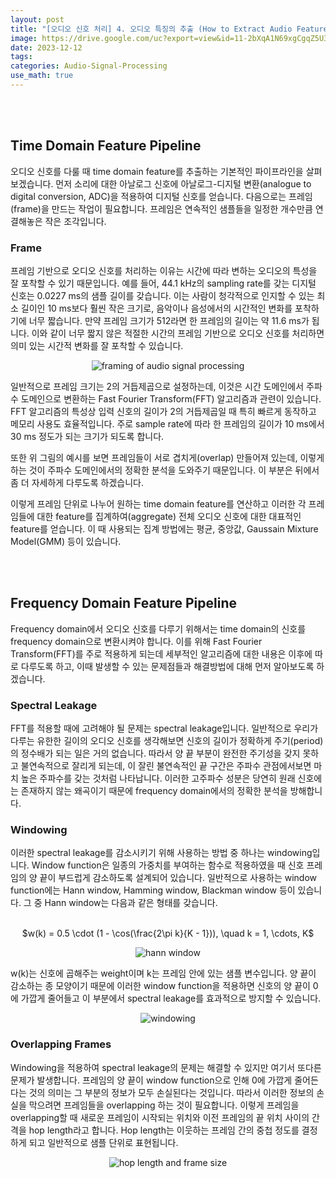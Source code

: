 ```yaml
---
layout: post
title: "[오디오 신호 처리] 4. 오디오 특징의 추출 (How to Extract Audio Features)"
image: https://drive.google.com/uc?export=view&id=11-2bXqA1N69xgCgqZ5U3ylGvTyIu0EK7
date: 2023-12-12
tags: 
categories: Audio-Signal-Processing
use_math: true
---
```


<br><br>

## Time Domain Feature Pipeline

오디오 신호를 다룰 때 time domain feature를 추출하는 기본적인 파이프라인을 살펴보겠습니다. 먼저 소리에 대한 아날로그 신호에 아날로그-디지털 변환(analogue to digital conversion, ADC)을 적용하여 디지털 신호를 얻습니다. 다음으로는 프레임(frame)을 만드는 작업이 필요합니다. 프레임은 연속적인 샘플들을 일정한 개수만큼 연결해놓은 작은 조각입니다.

### Frame

프레임 기반으로 오디오 신호를 처리하는 이유는 시간에 따라 변하는 오디오의 특성을 잘 포착할 수 있기 때문입니다. 예를 들어, 44.1 kHz의 sampling rate를 갖는 디지털 신호는 0.0227 ms의 샘플 길이를 갖습니다. 이는 사람이 청각적으로 인지할 수 있는 최소 길이인 10 ms보다 훨씬 작은 크기로, 음악이나 음성에서의 시간적인 변화를 포착하기에 너무 짧습니다. 만약 프레임 크기가 512라면 한 프레임의 길이는 약 11.6 ms가 됩니다. 이와 같이 너무 짧지 않은 적절한 시간의 프레임 기반으로 오디오 신호를 처리하면 의미 있는 시간적 변화를 잘 포착할 수 있습니다.

<p align="center">
  <img src="https://drive.google.com/uc?export=view&id=1L_H2F0gfTn9nl8aQueR5Blsl46M5iify" alt="framing of audio signal processing">
</p>

일반적으로 프레임 크기는 2의 거듭제곱으로 설정하는데, 이것은 시간 도메인에서 주파수 도메인으로 변환하는 Fast Fourier Transform(FFT) 알고리즘과 관련이 있습니다. FFT 알고리즘의 특성상 입력 신호의 길이가 2의 거듭제곱일 때 특히 빠르게 동작하고 메모리 사용도 효율적입니다. 주로 sample rate에 따라 한 프레임의 길이가 10 ms에서 30 ms 정도가 되는 크기가 되도록 합니다.

또한 위 그림의 예시를 보면 프레임들이 서로 겹치게(overlap) 만들어져 있는데, 이렇게 하는 것이 주파수 도메인에서의 정확한 분석을 도와주기 때문입니다. 이 부분은 뒤에서 좀 더 자세하게 다루도록 하겠습니다.

이렇게 프레임 단위로 나누어 원하는 time domain feature를 연산하고 이러한 각 프레임들에 대한 feature를 집계하여(aggregate) 전체 오디오 신호에 대한 대표적인 feature를 얻습니다. 이 때 사용되는 집계 방법에는 평균, 중앙값, Gaussain Mixture Model(GMM) 등이 있습니다.

<br><br>

## Frequency Domain Feature Pipeline

Frequency domain에서 오디오 신호를 다루기 위해서는 time domain의 신호를 frequency domain으로 변환시켜야 합니다. 이를 위해 Fast Fourier Transform(FFT)를 주로 적용하게 되는데 세부적인 알고리즘에 대한 내용은 이후에 따로 다루도록 하고, 이때 발생할 수 있는 문제점들과 해결방법에 대해 먼저 알아보도록 하겠습니다.

### Spectral Leakage

FFT를 적용할 때에 고려해야 될 문제는 spectral leakage입니다. 일반적으로 우리가 다루는 유한한 길이의 오디오 신호를 생각해보면 신호의 길이가 정확하게 주기(period)의 정수배가 되는 일은 거의 없습니다. 따라서 양 끝 부분이 완전한 주기성을 갖지 못하고 불연속적으로 잘리게 되는데, 이 잘린 불연속적인 끝 구간은 주파수 관점에서보면 마치 높은 주파수를 갖는 것처럼 나타납니다. 이러한 고주파수 성분은 당연히 원래 신호에는 존재하지 않는 왜곡이기 때문에 frequency domain에서의 정확한 분석을 방해합니다.

### Windowing

이러한 spectral leakage를 감소시키기 위해 사용하는 방법 중 하나는 windowing입니다. Window function은 일종의 가중치를 부여하는 함수로 적용하였을 때 신호 프레임의 양 끝이 부드럽게 감소하도록 설계되어 있습니다. 일반적으로 사용하는 window function에는 Hann window, Hamming window, Blackman window 등이 있습니다. 그 중 Hann window는 다음과 같은 형태를 갖습니다.

<br>
<center> $w(k) = 0.5 \cdot (1 - \cos(\frac{2\pi k}{K - 1})), \quad k = 1, \cdots, K$ </center>

<p align="center">
  <img src="https://drive.google.com/uc?export=view&id=1Igw8Jee72WSX6pTWOQMxcn9WBWu9Gi4G" alt="hann window">
</p>

w(k)는 신호에 곱해주는 weight이며 k는 프레임 안에 있는 샘플 변수입니다. 양 끝이 감소하는 종 모양이기 때문에 이러한 window function을 적용하면 신호의 양 끝이 0에 가깝게 줄어들고 이 부분에서 spectral leakage를 효과적으로 방지할 수 있습니다.

<p align="center">
  <img src="https://drive.google.com/uc?export=view&id=1g8rZi0smHboYpS8oL2UwJOLkVCoLLYnY" alt="windowing">
</p>

### Overlapping Frames

Windowing을 적용하여 spectral leakage의 문제는 해결할 수 있지만 여기서 또다른 문제가 발생합니다. 프레임의 양 끝이 window function으로 인해 0에 가깝게 줄어든다는 것의 의미는 그 부분의 정보가 모두 손실된다는 것입니다. 따라서 이러한 정보의 손실을 막으려면 프레임들을 overlapping 하는 것이 필요합니다. 이렇게 프레임을 overlapping할 때 새로운 프레임이 시작되는 위치와 이전 프레임의 끝 위치 사이의 간격을 hop length라고 합니다. Hop length는 이웃하는 프레임 간의 중첩 정도를 결정하게 되고 일반적으로 샘플 단위로 표현됩니다.

<p align="center">
  <img src="https://drive.google.com/uc?export=view&id=1KW3sjRXf1lxr0UfW7PxjrGIeiIKoITkb" alt="hop length and frame size">
</p>
